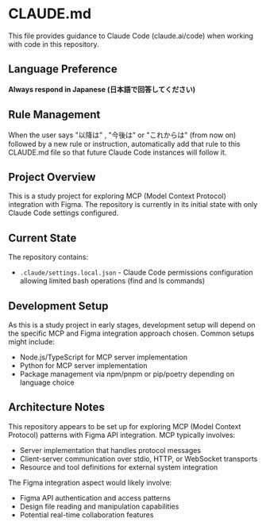 # CLAUDE.md

This file provides guidance to Claude Code (claude.ai/code) when working with code in this repository.

## Language Preference

**Always respond in Japanese (日本語で回答してください)**

## Rule Management

When the user says "以降は" , "今後は" or "これからは" (from now on) followed by a new rule or instruction, automatically add that rule to this CLAUDE.md file so that future Claude Code instances will follow it.

## Project Overview

This is a study project for exploring MCP (Model Context Protocol) integration with Figma. The repository is currently in its initial state with only Claude Code settings configured.

## Current State

The repository contains:
- `.claude/settings.local.json` - Claude Code permissions configuration allowing limited bash operations (find and ls commands)

## Development Setup

As this is a study project in early stages, development setup will depend on the specific MCP and Figma integration approach chosen. Common setups might include:
- Node.js/TypeScript for MCP server implementation
- Python for MCP server implementation
- Package management via npm/pnpm or pip/poetry depending on language choice

## Architecture Notes

This repository appears to be set up for exploring MCP (Model Context Protocol) patterns with Figma API integration. MCP typically involves:
- Server implementation that handles protocol messages
- Client-server communication over stdio, HTTP, or WebSocket transports
- Resource and tool definitions for external system integration

The Figma integration aspect would likely involve:
- Figma API authentication and access patterns
- Design file reading and manipulation capabilities
- Potential real-time collaboration features